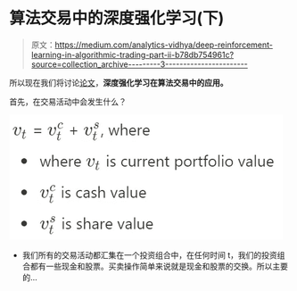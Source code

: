 # 算法交易中的深度强化学习(下)

> 原文：<https://medium.com/analytics-vidhya/deep-reinforcement-learning-in-algorithmic-trading-part-ii-b78db754961c?source=collection_archive---------3----------------------->

所以现在我们将讨论[论文](https://arxiv.org/pdf/2004.06627.pdf)，**深度强化学习在算法交易中的应用。**

首先，在交易活动中会发生什么？

![](img/d47f1965554735c42949d0705345baa0.png)

*   我们所有的交易活动都汇集在一个投资组合中，在任何时间 t，我们的投资组合都有一些现金和股票。买卖操作简单来说就是现金和股票的交换。所以主要的…